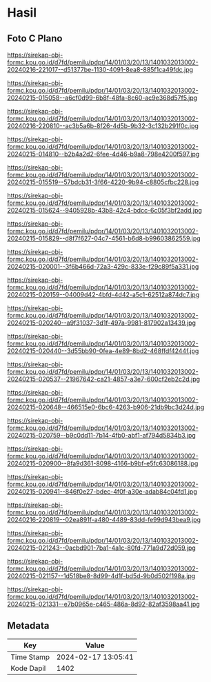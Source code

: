 # Hasil

## Foto C Plano

https://sirekap-obj-formc.kpu.go.id/d7fd/pemilu/pdpr/14/01/03/20/13/1401032013002-20240216-221017--d51377be-1130-4091-8ea8-885f1ca49fdc.jpg

https://sirekap-obj-formc.kpu.go.id/d7fd/pemilu/pdpr/14/01/03/20/13/1401032013002-20240215-015058--a6cf0d99-6b8f-48fa-8c60-ac9e368d57f5.jpg

https://sirekap-obj-formc.kpu.go.id/d7fd/pemilu/pdpr/14/01/03/20/13/1401032013002-20240216-220810--ac3b5a6b-8f26-4d5b-9b32-3c132b291f0c.jpg

https://sirekap-obj-formc.kpu.go.id/d7fd/pemilu/pdpr/14/01/03/20/13/1401032013002-20240215-014810--b2b4a2d2-6fee-4d46-b9a8-798e4200f597.jpg

https://sirekap-obj-formc.kpu.go.id/d7fd/pemilu/pdpr/14/01/03/20/13/1401032013002-20240215-015519--57bdcb31-3f66-4220-9b94-c8805cfbc228.jpg

https://sirekap-obj-formc.kpu.go.id/d7fd/pemilu/pdpr/14/01/03/20/13/1401032013002-20240215-015624--9405928b-43b8-42c4-bdcc-6c05f3bf2add.jpg

https://sirekap-obj-formc.kpu.go.id/d7fd/pemilu/pdpr/14/01/03/20/13/1401032013002-20240215-015829--d8f7f627-04c7-4561-b6d8-b99603862559.jpg

https://sirekap-obj-formc.kpu.go.id/d7fd/pemilu/pdpr/14/01/03/20/13/1401032013002-20240215-020001--3f6b466d-72a3-429c-833e-f29c89f5a331.jpg

https://sirekap-obj-formc.kpu.go.id/d7fd/pemilu/pdpr/14/01/03/20/13/1401032013002-20240215-020159--04009d42-4bfd-4d42-a5c1-62512a874dc7.jpg

https://sirekap-obj-formc.kpu.go.id/d7fd/pemilu/pdpr/14/01/03/20/13/1401032013002-20240215-020240--a9f31037-3d1f-497a-9981-817902a13439.jpg

https://sirekap-obj-formc.kpu.go.id/d7fd/pemilu/pdpr/14/01/03/20/13/1401032013002-20240215-020440--3d55bb90-0fea-4e89-8bd2-468ffdf4244f.jpg

https://sirekap-obj-formc.kpu.go.id/d7fd/pemilu/pdpr/14/01/03/20/13/1401032013002-20240215-020537--21967642-ca21-4857-a3e7-600cf2eb2c2d.jpg

https://sirekap-obj-formc.kpu.go.id/d7fd/pemilu/pdpr/14/01/03/20/13/1401032013002-20240215-020648--466515e0-6bc6-4263-b906-21db9bc3d24d.jpg

https://sirekap-obj-formc.kpu.go.id/d7fd/pemilu/pdpr/14/01/03/20/13/1401032013002-20240215-020759--b9c0dd11-7b14-4fb0-abf1-af794d5834b3.jpg

https://sirekap-obj-formc.kpu.go.id/d7fd/pemilu/pdpr/14/01/03/20/13/1401032013002-20240215-020900--8fa9d361-8098-4166-b9bf-e5fc63086188.jpg

https://sirekap-obj-formc.kpu.go.id/d7fd/pemilu/pdpr/14/01/03/20/13/1401032013002-20240215-020941--846f0e27-bdec-4f0f-a30e-adab84c04fd1.jpg

https://sirekap-obj-formc.kpu.go.id/d7fd/pemilu/pdpr/14/01/03/20/13/1401032013002-20240216-220819--02ea891f-a480-4489-83dd-fe99d943bea9.jpg

https://sirekap-obj-formc.kpu.go.id/d7fd/pemilu/pdpr/14/01/03/20/13/1401032013002-20240215-021243--0acbd901-7ba1-4a1c-80fd-771a9d72d059.jpg

https://sirekap-obj-formc.kpu.go.id/d7fd/pemilu/pdpr/14/01/03/20/13/1401032013002-20240215-021157--1d518be8-8d99-4d1f-bd5d-9b0d502f198a.jpg

https://sirekap-obj-formc.kpu.go.id/d7fd/pemilu/pdpr/14/01/03/20/13/1401032013002-20240215-021331--e7b0965e-c465-486a-8d92-82af3598aa41.jpg


## Metadata

| Key        | Value               |
| ---------- | ------------------- |
| Time Stamp | 2024-02-17 13:05:41 |
| Kode Dapil | 1402                |



